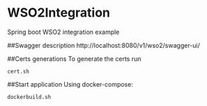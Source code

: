 # WSO2Integration
Spring boot WSO2 integration example

##Swagger description
http://localhost:8080/v1/wso2/swagger-ui/

##Certs generations
To generate the certs run 
```shell script
cert.sh
```

##Start application
Using docker-compose:
```shell script
dockerbuild.sh
```

